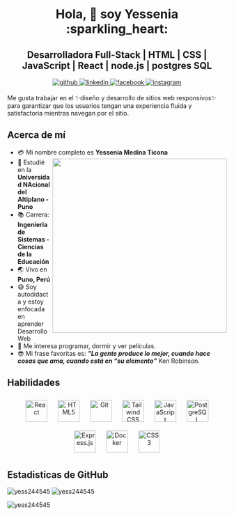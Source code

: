<h1 align="center"> Hola, 👋 soy Yessenia :sparkling_heart:</h1>
<h2 align="center">Desarrolladora Full-Stack | HTML | CSS | JavaScript | React | node.js | postgres SQL</h2>
<div align="center">
  <a href="https://github.com/Yess244545"  target="_blank">
<img src=https://img.shields.io/badge/github-%2324292e.svg?&style=for-the-badge&logo=github&logoColor=white alt=github style="margin-bottom: 5px;" />
</a>
<a href="https://linkedin.com/in/yessenia-medina-ticona/" target="_blank">
<img src=https://img.shields.io/badge/linkedin-%231E77B5.svg?&style=for-the-badge&logo=linkedin&logoColor=white alt=linkedin style="margin-bottom: 5px;" />
</a>
<a href="https://www.facebook.com/yezsenhia.med" target="_blank">
<img src=https://img.shields.io/badge/facebook-%232E87FB.svg?&style=for-the-badge&logo=facebook&logoColor=white alt=facebook style="margin-bottom: 5px;" />
</a>
<a href="https://instagram.com/yessy_yex1/" target="_blank">
<img src=https://img.shields.io/badge/instagram-%23000000.svg?&style=for-the-badge&logo=instagram&logoColor=white alt=instagram style="margin-bottom: 5px;" />
</a>  
</div>


Me gusta trabajar en el ✨diseño y desarrollo de sitios web responsivos✨ para garantizar que los usuarios tengan una experiencia fluida y satisfactoria mientras navegan por el sitio.
<h2> Acerca de mí</h2>

- :credit_card: Mi nombre completo es **Yessenia Medina Ticona** <img src="https://media2.giphy.com/media/ule4vhcY1xEKQ/giphy.gif?cid=ecf05e47yj286c6fqyx8ihsa1lu4voc01ur8u0kjp6ij12bx&ep=v1_gifs_related&rid=giphy.gif&ct=g" width="400" align="right"/>
- :school: Estudié en la **Universidad NAcional del Altiplano - Puno**
- :books: Carrera: **Ingenieria de Sistemas - Ciencias de la Educación**
- :earth_asia: Vivo en **Puno, Perú**
- :sweat_smile: Soy autodidacta y estoy enfocada en aprender Desarrollo Web
- :monocle_face: Me interesa programar, dormir y ver películas.
- :sunglasses: Mi frase favoritas es: ***"La gente produce lo mejor, cuando hace cosas que ama, cuando está en “su elemento"*** Ken Robinson.

<h2> Habilidades</h2>

<div align="center">  
<a href="https://reactjs.org/" target="_blank"><img style="margin: 10px" src="https://profilinator.rishav.dev/skills-assets/react-original-wordmark.svg" alt="React" height="50" /></a>  
<a href="https://en.wikipedia.org/wiki/HTML5" target="_blank"><img style="margin: 10px" src="https://profilinator.rishav.dev/skills-assets/html5-original-wordmark.svg" alt="HTML5" height="50" /></a>  
<a href="https://github.com/" target="_blank"><img style="margin: 10px" src="https://profilinator.rishav.dev/skills-assets/git-scm-icon.svg" alt="Git" height="50" /></a>  
<a href="https://www.tailwindcss.com/" target="_blank"><img style="margin: 10px" src="https://profilinator.rishav.dev/skills-assets/tailwindcss.svg" alt="Tailwind CSS" height="50" /></a>  
<a href="https://www.javascript.com/" target="_blank"><img style="margin: 10px" src="https://profilinator.rishav.dev/skills-assets/javascript-original.svg" alt="JavaScript" height="50" /></a>  
<a href="https://www.postgresql.org/" target="_blank"><img style="margin: 10px" src="https://profilinator.rishav.dev/skills-assets/postgresql-original-wordmark.svg" alt="PostgreSQL" height="50" /></a>  
<a href="https://expressjs.com/" target="_blank"><img style="margin: 10px" src="https://profilinator.rishav.dev/skills-assets/express-original-wordmark.svg" alt="Express.js" height="50" /></a>  
<a href="https://www.docker.com/" target="_blank"><img style="margin: 10px" src="https://profilinator.rishav.dev/skills-assets/docker-original-wordmark.svg" alt="Docker" height="50" /></a>  
<a href="https://www.w3schools.com/css/" target="_blank"><img style="margin: 10px" src="https://profilinator.rishav.dev/skills-assets/css3-original-wordmark.svg" alt="CSS3" height="50" /></a>  
</div>


<h2> Estadisticas de GitHub</h2> 
<p><img align="left" src="https://github-readme-stats.vercel.app/api/top-langs?username=yess244545&show_icons=true&locale=en&layout=compact" alt="yess244545" /> </p>

<p> <img align="center" src="https://github-readme-stats.vercel.app/api?username=yess244545&show_icons=true&locale=en" alt="yess244545" /> </p>

<p><img align="center" src="https://github-readme-streak-stats.herokuapp.com/?user=yess244545&" alt="yess244545" /></p>  
